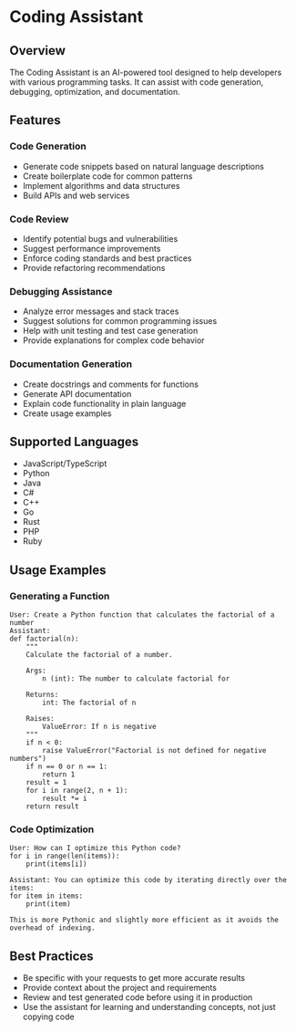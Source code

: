 # Coding Assistant

## Overview

The Coding Assistant is an AI-powered tool designed to help developers with various programming tasks. It can assist with code generation, debugging, optimization, and documentation.

## Features

### Code Generation
- Generate code snippets based on natural language descriptions
- Create boilerplate code for common patterns
- Implement algorithms and data structures
- Build APIs and web services

### Code Review
- Identify potential bugs and vulnerabilities
- Suggest performance improvements
- Enforce coding standards and best practices
- Provide refactoring recommendations

### Debugging Assistance
- Analyze error messages and stack traces
- Suggest solutions for common programming issues
- Help with unit testing and test case generation
- Provide explanations for complex code behavior

### Documentation Generation
- Create docstrings and comments for functions
- Generate API documentation
- Explain code functionality in plain language
- Create usage examples

## Supported Languages

- JavaScript/TypeScript
- Python
- Java
- C#
- C++
- Go
- Rust
- PHP
- Ruby

## Usage Examples

### Generating a Function
```
User: Create a Python function that calculates the factorial of a number
Assistant: 
def factorial(n):
    """
    Calculate the factorial of a number.
    
    Args:
        n (int): The number to calculate factorial for
        
    Returns:
        int: The factorial of n
        
    Raises:
        ValueError: If n is negative
    """
    if n < 0:
        raise ValueError("Factorial is not defined for negative numbers")
    if n == 0 or n == 1:
        return 1
    result = 1
    for i in range(2, n + 1):
        result *= i
    return result
```

### Code Optimization
```
User: How can I optimize this Python code?
for i in range(len(items)):
    print(items[i])
    
Assistant: You can optimize this code by iterating directly over the items:
for item in items:
    print(item)
    
This is more Pythonic and slightly more efficient as it avoids the overhead of indexing.
```

## Best Practices

- Be specific with your requests to get more accurate results
- Provide context about the project and requirements
- Review and test generated code before using it in production
- Use the assistant for learning and understanding concepts, not just copying code
